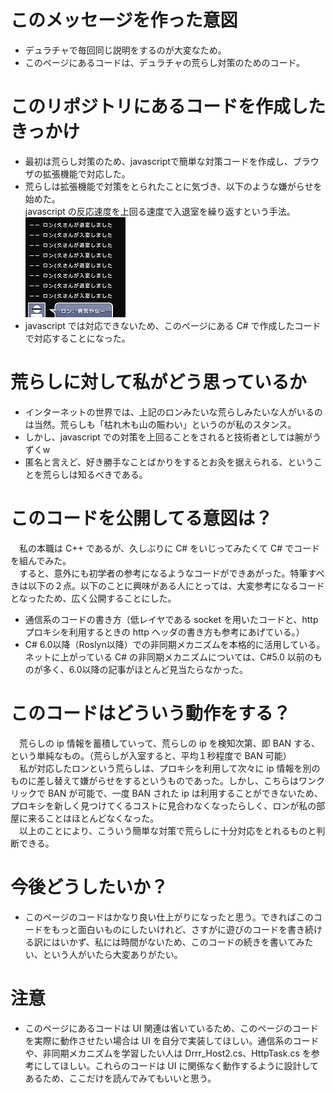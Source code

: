 # このメッセージを作った意図
* デュラチャで毎回同じ説明をするのが大変なため。
* このページにあるコードは、デュラチャの荒らし対策のためのコード。

# このリポジトリにあるコードを作成したきっかけ
* 最初は荒らし対策のため、javascriptで簡単な対策コードを作成し、ブラウザの拡張機能で対応した。
* 荒らしは拡張機能で対策をとられたことに気づき、以下のような嫌がらせを始めた。<br>
javascript の反応速度を上回る速度で入退室を繰り返すという手法。<br>
![ron_arashi](https://github.com/kn201905/Ron_BAN/blob/master/ron.jpg)
* javascript では対応できないため、このページにある C# で作成したコードで対応することになった。

# 荒らしに対して私がどう思っているか
* インターネットの世界では、上記のロンみたいな荒らしみたいな人がいるのは当然。荒らしも「枯れ木も山の賑わい」というのが私のスタンス。
* しかし、javascript での対策を上回ることをされると技術者としては腕がうずくw
* 匿名と言えど、好き勝手なことばかりをするとお灸を据えられる、ということを荒らしは知るべきである。

# このコードを公開してる意図は？
　私の本職は C++ であるが、久しぶりに C# をいじってみたくて C# でコードを組んでみた。<br>
　すると、意外にも初学者の参考になるようなコードができあがった。特筆すべきは以下の２点。以下のことに興味がある人にとっては、大変参考になるコードとなったため、広く公開することにした。
* 通信系のコードの書き方（低レイヤである socket を用いたコードと、http プロキシを利用するときの http ヘッダの書き方も参考にあげている。）
* C# 6.0以降（Roslyn以降）での非同期メカニズムを本格的に活用している。<br>
ネットに上がっている C# の非同期メカニズムについては、C#5.0 以前のものが多く、6.0以降の記事がほとんど見当たらなかった。

# このコードはどういう動作をする？
　荒らしの ip 情報を蓄積していって、荒らしの ip を検知次第、即 BAN する、という単純なもの。（荒らしが入室すると、平均１秒程度で BAN 可能）<br>
　私が対応したロンという荒らしは、プロキシを利用して次々に ip 情報を別のものに差し替えて嫌がらせをするというものであった。しかし、こちらはワンクリックで BAN が可能で、一度 BAN された ip は利用することができないため、プロキシを新しく見つけてくるコストに見合わなくなったらしく、ロンが私の部屋に来ることはほとんどなくなった。<br>
　以上のことにより、こういう簡単な対策で荒らしに十分対応をとれるものと判断できる。
 
# 今後どうしたいか？
* このページのコードはかなり良い仕上がりになったと思う。できればこのコードをもっと面白いものにしたいけれど、さすがに遊びのコードを書き続ける訳にはいかず、私には時間がないため、このコードの続きを書いてみたい、という人がいたら大変ありがたい。

# 注意
* このページにあるコードは UI 関連は省いているため、このページのコードを実際に動作させたい場合は UI を自分で実装してほしい。通信系のコードや、非同期メカニズムを学習したい人は Drrr_Host2.cs、HttpTask.cs を参考にしてほしい。これらのコードは UI に関係なく動作するように設計してあるため、ここだけを読んでみてもいいと思う。

